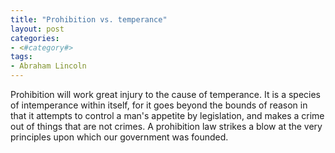 ```yaml
---
title: "Prohibition vs. temperance"
layout: post
categories:
- <#category#>
tags:
- Abraham Lincoln
---
```


Prohibition will work great injury to the cause of temperance. It is a species of intemperance within itself, for it goes beyond the bounds of reason in that it attempts to control a man's appetite by legislation, and makes a crime out of things that are not crimes. A prohibition law strikes a blow at the very principles upon which our government was founded.
